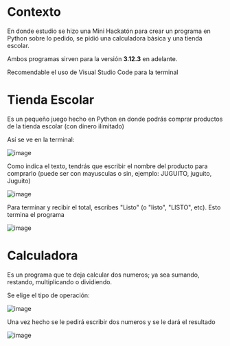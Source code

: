 # Contexto

En donde estudio se hizo una Mini Hackatón para crear un programa en Python sobre lo pedido, se pidió una calculadora básica y una tienda escolar.

Ambos programas sirven para la versión **3.12.3** en adelante.

Recomendable el uso de Visual Studio Code para la terminal

# Tienda Escolar

Es un pequeño juego hecho en Python en donde podrás comprar productos de la tienda escolar (con dinero ilimitado)

Así se ve en la terminal:

![image](https://github.com/user-attachments/assets/263858b2-1c4b-47a9-bdfa-99433a00b7ee)

Como indica el texto, tendrás que escribir el nombre del producto para comprarlo (puede ser con mayusculas o sin, ejemplo: JUGUITO, juguito, Juguito)

![image](https://github.com/user-attachments/assets/eaf4fddc-38fe-44d1-a15c-9475ddb5eed9)

Para terminar y recibir el total, escribes "Listo" (o "listo", "LISTO", etc). Esto termina el programa

![image](https://github.com/user-attachments/assets/1c2efa6c-285c-4092-aac3-bf7b168e3543)

# Calculadora

Es un programa que te deja calcular dos numeros; ya sea sumando, restando, multiplicando o dividiendo.

Se elige el tipo de operación:

![image](https://github.com/user-attachments/assets/bc9d4fb7-14e9-4199-a151-cd1b5776fccc)

Una vez hecho se le pedirá escribir dos numeros y se le dará el resultado

![image](https://github.com/user-attachments/assets/79bd3389-d69e-4b8c-9952-7f5fec6524cc)


